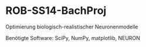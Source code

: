 ROB-SS14-BachProj
=================

Optimierung biologisch-realistischer Neuronenmodelle

Benötigte Software: SciPy, NumPy, matplotlib, NEURON